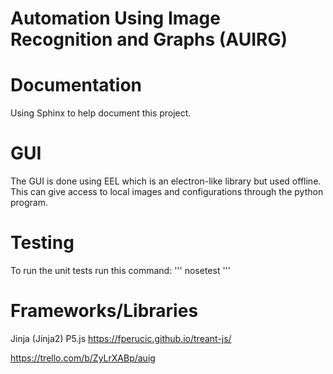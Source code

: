 # Automation Using Image Recognition and Graphs (AUIRG)

# Documentation
Using Sphinx to help document this project.

# GUI
The GUI is done using EEL which is an electron-like library but used offline. This can give access to local images and configurations through the python program. 

# Testing
To run the unit tests run this command: 
''' nosetest '''


# Frameworks/Libraries
Jinja (Jinja2)
P5.js
https://fperucic.github.io/treant-js/

https://trello.com/b/ZyLrXABp/auig